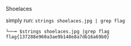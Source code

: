 Shoelaces

simply run:
`strings shoelaces.jpg | grep flag`

```
└──╼ $strings shoelaces.jpg |grep flag
flag{137288e960a3ae9b148e8a7db16a69b0}
```
